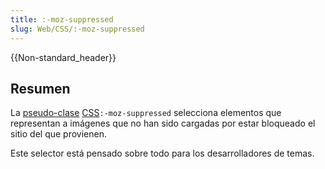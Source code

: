 ```yaml
---
title: :-moz-suppressed
slug: Web/CSS/:-moz-suppressed
---
```


{{Non-standard_header}}

## Resumen

La [pseudo-clase](/es/docs/Web/CSS/Pseudo-classes) [CSS](/es/docs/Web/CSS)`:-moz-suppressed` selecciona elementos que representan a imágenes que no han sido cargadas por estar bloqueado el sitio del que provienen.

Este selector está pensado sobre todo para los desarrolladores de temas.
